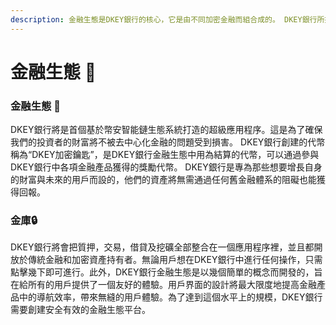 ```yaml
---
description: 金融生態是DKEY銀行的核心，它是由不同加密金融而組合成的。 DKEY銀行所提供的金融服務被稱為“金庫”。
---
```


# 金融生態 🧬

### 金融生態 🌳 

DKEY銀行將是首個基於幣安智能鏈生態系統打造的超級應用程序。這是為了確保我們的投資者的財富將不被去中心化金融的問題受到損害。 DKEY銀行創建的代幣稱為“DKEY加密鑰匙”，是DKEY銀行金融生態中用為結算的代幣，可以通過參與DKEY銀行中各項金融產品獲得的獎勵代幣。 DKEY銀行是專為那些想要增長自身的財富與未來的用戶而設的，他們的資產將無需通過任何舊金融體系的阻礙也能獲得回報。

### 金庫🔒 

DKEY銀行將會把質押，交易，借貸及挖礦全部整合在一個應用程序裡，並且都開放於傳統金融和加密資產持有者。無論用戶想在DKEY銀行中進行任何操作，只需點擊幾下即可進行。此外，DKEY銀行金融生態是以幾個簡單的概念而開發的，旨在給所有的用戶提供了一個友好的體驗。用戶界面的設計將最大限度地提高金融產品中的導航效率，帶來無縫的用戶體驗。為了達到這個水平上的規模，DKEY銀行需要創建安全有效的金融生態平台。  


